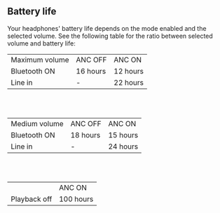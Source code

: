 ## Battery life

Your headphones' battery life depends on the mode enabled and the selected volume. See the following table for the ratio between selected volume and battery life:

|  |  |  |
|:-------|:-------|:-------|
| Maximum volume | ANC OFF | ANC ON| <br>
| Bluetooth ON | 16 hours | 12 hours | <br>
| Line in | -  | 22 hours |<br>

<br><br/>

|  |  |  |
|:-------|:-------|:-------|
| Medium volume | ANC OFF | ANC ON| <br>
| Bluetooth ON | 18 hours | 15 hours | <br>
| Line in | -  | 24 hours |<br>

<br><br/>

|  |  |
|:-------|:-------|
|  | ANC ON |<br>
| Playback off | 100 hours |<br>

